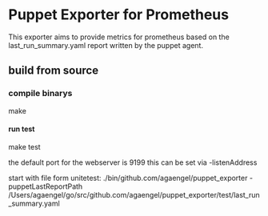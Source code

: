 # Puppet Exporter for Prometheus

This exporter aims to provide metrics for prometheus based on the last_run_summary.yaml report written by the puppet agent.

## build from source
### compile binarys
make
#### run test
make test

the default port for the webserver is 9199
this can be set via -listenAddress

start with file form unitetest:
./bin/github.com/agaengel/puppet_exporter -puppetLastReportPath /Users/agaengel/go/src/github.com/agaengel/puppet_exporter/test/last_run_summary.yaml
